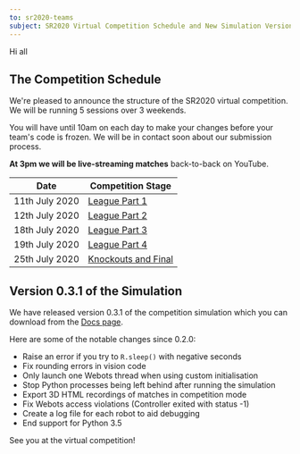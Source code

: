 ```yaml
---
to: sr2020-teams
subject: SR2020 Virtual Competition Schedule and New Simulation Version
---
```


Hi all

## The Competition Schedule

We're pleased to announce the structure of the SR2020 virtual competition. We will be running 5 sessions over 3 weekends.

You will have until 10am on each day to make your changes before your team's code is frozen. We will be in contact soon about our submission process.

**At 3pm we will be live-streaming matches** back-to-back on YouTube.

| Date           | Competition Stage                                                   |
|----------------|---------------------------------------------------------------------|
| 11th July 2020 | [League Part 1](https://studentrobotics.org/events/sr2020/virtual-competition-league-1/)       |
| 12th July 2020 | [League Part 2](https://studentrobotics.org/events/sr2020/virtual-competition-league-2/)       |
| 18th July 2020 | [League Part 3](https://studentrobotics.org/events/sr2020/virtual-competition-league-3/)       |
| 19th July 2020 | [League Part 4](https://studentrobotics.org/events/sr2020/virtual-competition-league-4/)       |
| 25th July 2020 | [Knockouts and Final](https://studentrobotics.org/events/sr2020/virtual-competition-knockouts/)|

## Version 0.3.1 of the Simulation

We have released version 0.3.1 of the competition simulation which you can download from the [Docs page](https://studentrobotics.org/docs/competition-simulator/).

Here are some of the notable changes since 0.2.0:

- Raise an error if you try to `R.sleep()` with negative seconds
- Fix rounding errors in vision code
- Only launch one Webots thread when using custom initialisation
- Stop Python processes being left behind after running the simulation
- Export 3D HTML recordings of matches in competition mode
- Fix Webots access violations (Controller exited with status -1)
- Create a log file for each robot to aid debugging
- End support for Python 3.5

See you at the virtual competition!
